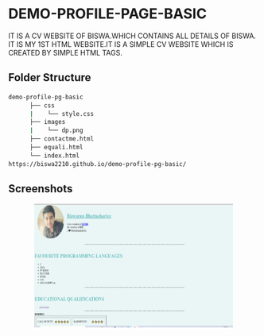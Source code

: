 # DEMO-PROFILE-PAGE-BASIC
IT IS A CV WEBSITE OF BISWA.WHICH CONTAINS ALL DETAILS OF BISWA.
IT IS MY 1ST HTML WEBSITE.IT IS A SIMPLE CV WEBSITE WHICH IS CREATED BY SIMPLE HTML TAGS.
## Folder Structure
```bash
demo-profile-pg-basic
      ├── css
      |    └── style.css
      ├── images
      |    └── dp.png
      ├── contactme.html
      ├── equali.html
      └── index.html
https://biswa2210.github.io/demo-profile-pg-basic/
```
## Screenshots
<div align="center">
<a href="pg.PNG"><img src="pg.PNG" width="400" height= "250"></a>
</div>
